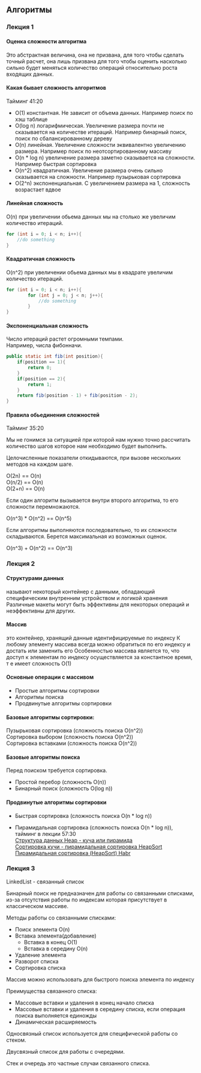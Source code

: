 ## Алгоритмы

### Лекция 1

#### Оценка сложности алгоритма
Это абстрактная величина, она не призвана,
для того чтобы сделать точный расчет, она лишь призвана для того чтобы оценить
насколько сильно будет меняться количество операций относительно роста входящих данных.

#### Какая бывает сложность алгоритмов
Тайминг 41:20

- O(1) константная. Не зависит от объема данных.
Например поиск по хэш таблице
- O(log n) логарифмическая. Увеличение размера
почти не сказывается на количестве итераций.
Например бинарный поиск, поиск по
сбалансированному дереву
- O(n) линейная. Увеличение сложности эквивалентно
увеличению размера. Например поиск по
неотсортированному массиву
- O(n * log n) увеличение размера заметно
сказывается на сложности. Например быстрая
сортировка
- O(n^2) квадратичная. Увеличение размера очень
сильно сказывается на сложности. Например
пузырьковая сортировка
- O(2^n) экспоненциальная. С увеличением размера
на 1, сложность возрастает вдвое

#### Линейная сложность
O(n) при увеличении обьема данных мы на столько же
увеличим количество итераций.

```java
for (int i = 0; i < n; i++){
    //do something
}
```

#### Квадратичная сложность 
O(n^2) при увеличении обьема данных мы в квадрате
увеличим количество итераций.

```java
for (int i = 0; i < n; i++){
        for (int j = 0; j < n; j++){
            //do something
        }
}
```

#### Экспоненциальная сложность
Число итераций растет огромными темпами.    
Например, числа фибонначи.

```java
public static int fib(int position){
    if(position == 1){
        return 0;
    }
    if(position == 2){
        return 1;
    }
    return fib(position - 1) + fib(position - 2);
}
```

#### Правила обьединения сложностей
Тайминг 35:20

Мы не гонимся за ситуацией при которой нам нужно точно рассчитать количество
шагов которое нам необходимо будет выполнить.

Целочисленные показатели откидываются, 
при вызове нескольких методов на каждом шаге.

O(2n) == O(n)   
O(n/2) == O(n)  
O(2+n) == O(n)

Если один алгоритм вызывается внутри 
второго алгоритма, то его сложности перемножаются.

O(n^3) * O(n^2) == O(n^5)

Если алгоритмы выполняются последовательно, то их сложности складываются.
Берется максимальная из возможных оценок.

O(n^3) + O(n^2) == O(n^3)

### Лекция 2

#### Структурами данных
называют некоторый контейнер с данными, 
обладающий специфическим внутренним устройством
и логикой хранения Различные макеты могут быть эффективны 
для некоторых операций и неэффективны для других.

#### Массив
это контейнер, хранящий данные идентифицируемые по индексу
К любому элементу массива всегда можно обратиться по его индексу и
достать или заменить его
Особенностью
массива является то, что доступ к элементам по индексу
осуществляется за константное время, т е имеет сложность O(1)

#### Основные операции с массивом

- Простые алгоритмы сортировки
- Алгоритмы поиска
- Продвинутые алгоритмы сортировки

#### Базовые алгоритмы сортировки:

Пузырьковая сортировка (сложность поиска O(n^2))    
Сортировка выбором (сложность поиска O(n^2))    
Сортировка вставками (сложность поиска O(n^2))

#### Базовые алгоритмы поиска

Перед поиском требуется сортировка.

- Простой перебор (сложность O(n))
- Бинарный поиск (сложность O(log n))

#### Продвинутые алгоритмы сортировки

- Быстрая сортировка (сложность поиска O(n * log n))

- Пирамидальная сортировка (сложность поиска O(n * log n)), тайминг в лекции 57:30    
[Структура данных Heap - куча или пирамида](https://www.youtube.com/watch?v=noQ4SUoqrQA)  
[Сортировка кучи - пирамидальная сортировка HeapSort](https://www.youtube.com/watch?v=92yCSMwsz88)    
[Пирамидальная сортировка (HeapSort) Habr](https://habr.com/ru/companies/otus/articles/460087/)

### Лекция 3

LinkedList - связанный список

Бинарный поиск не предназначен для работы со связанными списками, 
из-за отсутствия работы по индексам которая присутствует в классическом массиве.

Методы работы со связанными списками: 

- Поиск элемента O(n)
- Вставка элемента(добавление)
  - Вставка в конец O(1)
  - Вставка в середину O(n)
- Удаление элемента
- Разворот списка
- Сортировка списка

Массив можно использовать для быстрого поиска элемента по индексу

Преимущества связанного списка:

- Массовые вставки и удаления в конец начало списка
- Массовые вставки и удаления в середину списка, если операция поиска выполняется единожды
- Динамическая расширяемость

Односвязный список используется для специфической работы со стеком.

Двусвязный список для работы с очередями.

Стек и очередь это частные случаи связанного списка.



